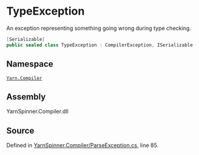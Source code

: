 # TypeException

An exception representing something going wrong during type checking.

```csharp
[Serializable]
public sealed class TypeException : CompilerException, ISerializable
```

## Namespace

[`Yarn.Compiler`](./)

## Assembly

YarnSpinner.Compiler.dll

## Source

Defined in [YarnSpinner.Compiler/ParseException.cs](https://github.com/YarnSpinnerTool/YarnSpinner//blob/develop/YarnSpinner.Compiler/ParseException.cs#L85), line 85.

